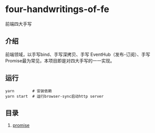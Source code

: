 # four-handwritings-of-fe
前端四大手写

## 介绍
前端领域，以手写bind、手写深拷贝、手写 EventHub（发布-订阅）、手写 Promise最为常见，本项目即是对四大手写的一一实现。

## 运行

```shell
yarn        # 安装依赖
yarn start  # 运行browser-sync启动http server
```

## 目录

1. [promise](https://github.com/xlkang/four-handwritings-of-fe/blob/master/promise.js)
